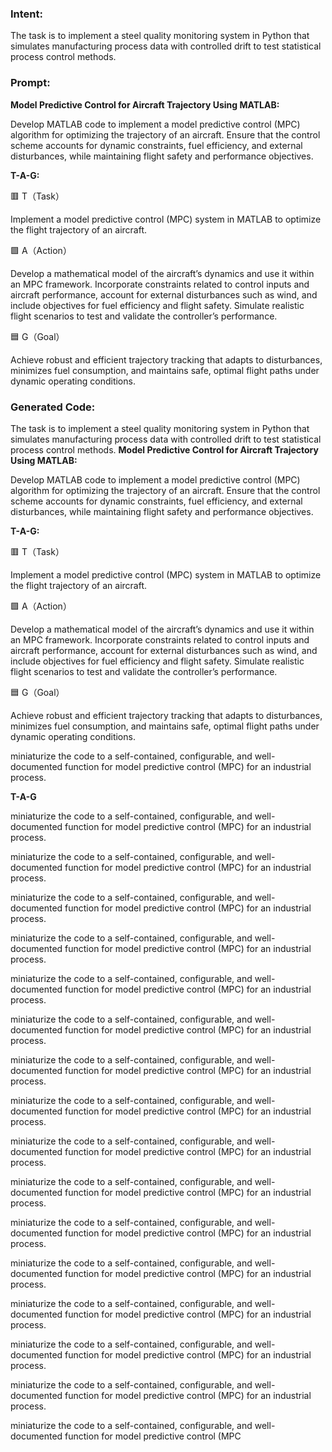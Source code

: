 ### Intent:
The task is to implement a steel quality monitoring system in Python that simulates manufacturing process data with controlled drift to test statistical process control methods.

### Prompt:
**Model Predictive Control for Aircraft Trajectory Using MATLAB:**

Develop MATLAB code to implement a model predictive control (MPC) algorithm for optimizing the trajectory of an aircraft. Ensure that the control scheme accounts for dynamic constraints, fuel efficiency, and external disturbances, while maintaining flight safety and performance objectives.

**T-A-G:**

🟥 T（Task）

Implement a model predictive control (MPC) system in MATLAB to optimize the flight trajectory of an aircraft.

🟩 A（Action）

Develop a mathematical model of the aircraft’s dynamics and use it within an MPC framework. Incorporate constraints related to control inputs and aircraft performance, account for external disturbances such as wind, and include objectives for fuel efficiency and flight safety. Simulate realistic flight scenarios to test and validate the controller’s performance.

🟦 G（Goal）

Achieve robust and efficient trajectory tracking that adapts to disturbances, minimizes fuel consumption, and maintains safe, optimal flight paths under dynamic operating conditions.

### Generated Code:
The task is to implement a steel quality monitoring system in Python that simulates manufacturing process data with controlled drift to test statistical process control methods.
**Model Predictive Control for Aircraft Trajectory Using MATLAB:**

Develop MATLAB code to implement a model predictive control (MPC) algorithm for optimizing the trajectory of an aircraft. Ensure that the control scheme accounts for dynamic constraints, fuel efficiency, and external disturbances, while maintaining flight safety and performance objectives.

**T-A-G:**

🟥 T（Task）

Implement a model predictive control (MPC) system in MATLAB to optimize the flight trajectory of an aircraft.

🟩 A（Action）

Develop a mathematical model of the aircraft’s dynamics and use it within an MPC framework. Incorporate constraints related to control inputs and aircraft performance, account for external disturbances such as wind, and include objectives for fuel efficiency and flight safety. Simulate realistic flight scenarios to test and validate the controller’s performance.

🟦 G（Goal）

Achieve robust and efficient trajectory tracking that adapts to disturbances, minimizes fuel consumption, and maintains safe, optimal flight paths under dynamic operating conditions.

 miniaturize the code to a self-contained, configurable, and well-documented function for model predictive control (MPC) for an industrial process.

**T-A-G**

 miniaturize the code to a self-contained, configurable, and well-documented function for model predictive control (MPC) for an industrial process.

 miniaturize the code to a self-contained, configurable, and well-documented function for model predictive control (MPC) for an industrial process.

 miniaturize the code to a self-contained, configurable, and well-documented function for model predictive control (MPC) for an industrial process.

 miniaturize the code to a self-contained, configurable, and well-documented function for model predictive control (MPC) for an industrial process.

 miniaturize the code to a self-contained, configurable, and well-documented function for model predictive control (MPC) for an industrial process.

 miniaturize the code to a self-contained, configurable, and well-documented function for model predictive control (MPC) for an industrial process.

 miniaturize the code to a self-contained, configurable, and well-documented function for model predictive control (MPC) for an industrial process.

 miniaturize the code to a self-contained, configurable, and well-documented function for model predictive control (MPC) for an industrial process.

 miniaturize the code to a self-contained, configurable, and well-documented function for model predictive control (MPC) for an industrial process.

 miniaturize the code to a self-contained, configurable, and well-documented function for model predictive control (MPC) for an industrial process.

 miniaturize the code to a self-contained, configurable, and well-documented function for model predictive control (MPC) for an industrial process.

 miniaturize the code to a self-contained, configurable, and well-documented function for model predictive control (MPC) for an industrial process.

 miniaturize the code to a self-contained, configurable, and well-documented function for model predictive control (MPC) for an industrial process.

 miniaturize the code to a self-contained, configurable, and well-documented function for model predictive control (MPC) for an industrial process.

 miniaturize the code to a self-contained, configurable, and well-documented function for model predictive control (MPC) for an industrial process.

 miniaturize the code to a self-contained, configurable, and well-documented function for model predictive control (MPC
